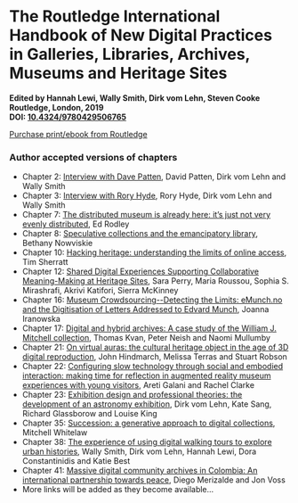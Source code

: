 # The Routledge International Handbook of New Digital Practices in Galleries, Libraries, Archives, Museums and Heritage Sites

**Edited by Hannah Lewi, Wally Smith, Dirk vom Lehn, Steven Cooke  
Routledge, London, 2019  
DOI: [10.4324/9780429506765](https://doi.org/10.4324/9780429506765)**

[Purchase print/ebook from Routledge](https://www.routledge.com/The-Routledge-International-Handbook-of-New-Digital-Practices-in-Galleries/Lewi-Smith-vom-Lehn-Cooke/p/book/9780429506765)

### Author accepted versions of chapters

* Chapter 2: [Interview with Dave Patten](https://vomlehn.files.wordpress.com/2019/11/patten_chapter.pdf), David Patten, Dirk vom Lehn and Wally Smith
* Chapter 3: [Interview with Rory Hyde](https://vomlehn.files.wordpress.com/2019/11/hyde_chapter.pdf), Rory Hyde, Dirk vom Lehn and Wally Smith
* Chapter 7: [The distributed museum is already here: it’s just not very evenly distributed](https://thinkingaboutmuseums.com/books/in-press-the-distributed-museum-is-already-here-its-just-not-very-evenly-distributed/), Ed Rodley
* Chapter 8: [Speculative collections and the emancipatory library](http://nowviskie.org/2016/speculative-collections/), Bethany Nowviskie
* Chapter 10: [Hacking heritage: understanding the limits of online access](https://timsherratt.org/blog/hacking-heritage/), Tim Sherratt
* Chapter 12: [Shared Digital Experiences Supporting Collaborative Meaning-Making at Heritage Sites](https://drive.google.com/file/d/1F4rnifmyIwemUVS51-Wz8aDueM7S2uUn/view), Sara Perry, Maria Roussou, Sophia S. Mirashrafi, Akrivi Katifori, Sierra McKinney
* Chapter 16: [Museum Crowdsourcing--Detecting the Limits: eMunch.no and the Digitisation of Letters Addressed to Edvard Munch](https://cdn-cms.f-static.com/uploads/2744816/normal_5de671aa965eb.pdf), Joanna Iranowska
* Chapter 17: [Digital and hybrid archives: A case study of the William J. Mitchell collection](http://peter.neish.net/wp-content/uploads/sites/6/2019/11/Kvan-et-al-ch-16-Bill-Mitchell.pdf), Thomas Kvan, Peter Neish and Naomi Mullumby
* Chapter 21: [On virtual auras: the cultural heritage object in the age of 3D digital reproduction](https://melissaterras.files.wordpress.com/2019/11/onvirtualauras_hindmarchterrasrobson.pdf), John Hindmarch, Melissa Terras and Stuart Robson
* Chapter 22: [Configuring slow technology through social and embodied interaction: making time for reflection in augmented reality museum experiences with young visitors](https://aretigalani.files.wordpress.com/2019/11/galani_clarke_digiglam_preprint-version_nov2018.pdf), Areti Galani and Rachel Clarke
* Chapter 23: [Exhibition design and professional theories: the development of an astronomy exhibition](https://vomlehn.files.wordpress.com/2019/11/vomlehn-et-al_chapter-glam.pdf), Dirk vom Lehn, Kate Sang, Richard Glassborow and Louise King
* Chapter 35: [Succession: a generative approach to digital collections](http://mtchl.net/assets/Succession-Case-Study-Author-Accepted.pdf), Mitchell Whitelaw
* Chapter 38: [The experience of using digital walking tours to explore urban histories](https://vomlehn.files.wordpress.com/2019/11/smith-et-al_chapter-glam.pdf), Wally Smith, Dirk vom Lehn, Hannah Lewi, Dora Constantinidis and Katie Best
* Chapter 41: [Massive digital community archives in Colombia: An international partnership towards peace](https://shiftdesign.org/portfolio/comparte-tu-rollo/#research), Diego Merizalde and Jon Voss
* More links will be added as they become available...
